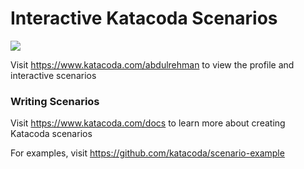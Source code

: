 # Interactive Katacoda Scenarios

[![](http://shields.katacoda.com/katacoda/abdulrehman/count.svg)](https://www.katacoda.com/abdulrehman "Get your profile on Katacoda.com")

Visit https://www.katacoda.com/abdulrehman to view the profile and interactive scenarios

### Writing Scenarios
Visit https://www.katacoda.com/docs to learn more about creating Katacoda scenarios

For examples, visit https://github.com/katacoda/scenario-example

